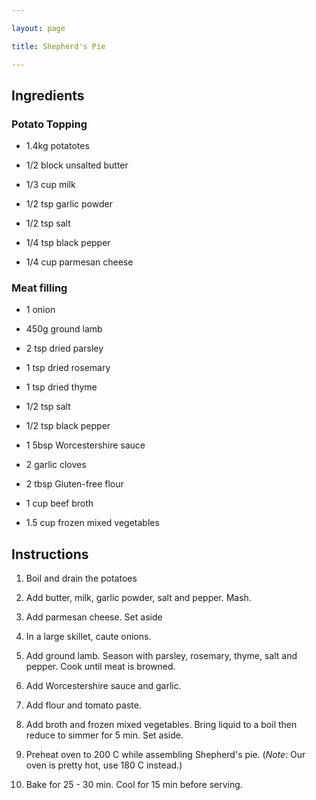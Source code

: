 ```yaml
---

layout: page

title: Shepherd's Pie

---
```

## Ingredients

### Potato Topping

* 1.4kg potatotes

* 1/2 block unsalted butter

* 1/3 cup milk

* 1/2 tsp garlic powder

* 1/2 tsp salt

* 1/4 tsp black pepper

* 1/4 cup parmesan cheese

### Meat filling

* 1 onion

* 450g ground lamb

* 2 tsp dried parsley

* 1 tsp dried rosemary

* 1 tsp dried thyme

* 1/2 tsp salt

* 1/2 tsp black pepper

* 1 5bsp Worcestershire sauce

* 2 garlic cloves

* 2 tbsp Gluten-free flour

* 1 cup beef broth

* 1.5 cup frozen mixed vegetables

## Instructions

1. Boil and drain the potatoes

2. Add butter, milk, garlic powder, salt and pepper. Mash.

3. Add parmesan cheese. Set aside

4. In a large skillet, caute onions.

5. Add ground lamb. Season with parsley, rosemary, thyme, salt and pepper. Cook until meat is browned.

6. Add Worcestershire sauce and garlic.

7. Add flour and tomato paste.

8. Add broth and frozen mixed vegetables. Bring liquid to a boil then reduce to simmer for 5 min. Set aside.

9. Preheat oven to 200 C while assembling Shepherd's pie.  (*Note:* Our oven is pretty hot, use 180 C instead.)

10. Bake for 25 - 30 min. Cool for 15 min before serving.


